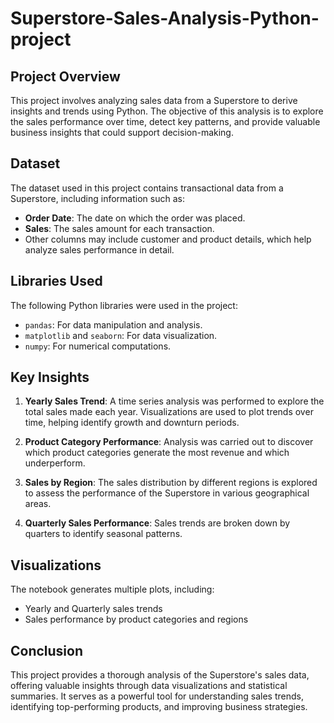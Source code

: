 # Superstore-Sales-Analysis-Python-project
## Project Overview
This project involves analyzing sales data from a Superstore to derive insights and trends using Python. The objective of this analysis is to explore the sales performance over time, detect key patterns, and provide valuable business insights that could support decision-making.

## Dataset
The dataset used in this project contains transactional data from a Superstore, including information such as:

* **Order Date**: The date on which the order was placed.
* **Sales**: The sales amount for each transaction.
* Other columns may include customer and product details, which help analyze sales performance in detail.

## Libraries Used
The following Python libraries were used in the project:

* `pandas`: For data manipulation and analysis.
* `matplotlib` and `seaborn`: For data visualization.
* `numpy`: For numerical computations.

## Key Insights
1. **Yearly Sales Trend**: A time series analysis was performed to explore the total sales made each year. Visualizations are used to plot trends over time, helping identify growth and downturn periods.

2. **Product Category Performance**: Analysis was carried out to discover which product categories generate the most revenue and which underperform.

3. **Sales by Region**: The sales distribution by different regions is explored to assess the performance of the Superstore in various geographical areas.

4. **Quarterly Sales Performance**: Sales trends are broken down by quarters to identify seasonal patterns.

## Visualizations
The notebook generates multiple plots, including:

* Yearly and Quarterly sales trends
* Sales performance by product categories and regions



## Conclusion
This project provides a thorough analysis of the Superstore's sales data, offering valuable insights through data visualizations and statistical summaries. It serves as a powerful tool for understanding sales trends, identifying top-performing products, and improving business strategies.

